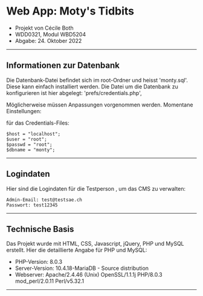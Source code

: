 # Web App: Moty's Tidbits

- Projekt von Cécile Both
- WDD0321, Modul WBD5204
- Abgabe: 24. Oktober 2022

---

## Informationen zur Datenbank

Die Datenbank-Datei befindet sich im root-Ordner und heisst 'monty.sql'. Diese kann einfach installiert werden.
Die Datei um die Datenbank zu konfigurieren ist hier abgelegt:
'prefs/credentials.php',

Möglicherweise müssen Anpassungen vorgenommen werden. Momentane Einstellungen:

für das Credentials-Files:

```
$host = "localhost";
$user = "root";
$passwd = "root";
$dbname = "monty";
```

---

## Logindaten

Hier sind die Logindaten für die Testperson , um das CMS zu verwalten:

```
Admin-Email: test@testsae.ch
Passwort: test12345
```

---

## Technische Basis

Das Projekt wurde mit HTML, CSS, Javascript, jQuery, PHP und MySQL erstellt. Hier die detaillierte Angabe für PHP und MySQL:

- PHP-Version: 8.0.3
- Server-Version: 10.4.18-MariaDB - Source distribution
- Webserver: Apache/2.4.46 (Unix) OpenSSL/1.1.1j PHP/8.0.3 mod_perl/2.0.11 Perl/v5.32.1

---
